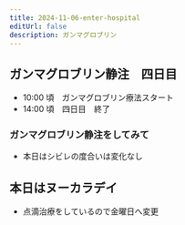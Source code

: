```yaml
---
title: 2024-11-06-enter-hospital
editUrl: false
description: ガンマグロブリン
---
```


## ガンマグロブリン静注　四日目

* 10:00 頃　ガンマグロブリン療法スタート
* 14:00 頃　四日目　終了

### ガンマグロブリン静注をしてみて

* 本日はシビレの度合いは変化なし

## 本日はヌーカラデイ

* 点滴治療をしているので金曜日へ変更
